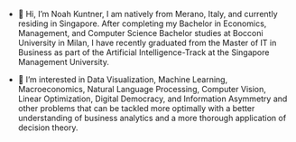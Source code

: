 - 👋 Hi, I’m Noah Kuntner, I am natively from Merano, Italy, and currently residing in Singapore. After completing my Bachelor in Economics, Management, and Computer Science Bachelor studies at Bocconi University in Milan, I have recently graduated from the Master of IT in Business as part of the Artificial Intelligence-Track at the Singapore Management University.

- 👀 I’m interested in Data Visualization, Machine Learning, Macroeconomics, Natural Language Processing, Computer Vision, Linear Optimization, Digital Democracy, and Information Asymmetry and other problems that can be tackled more optimally with a better understanding of business analytics and a more thorough application of decision theory.
